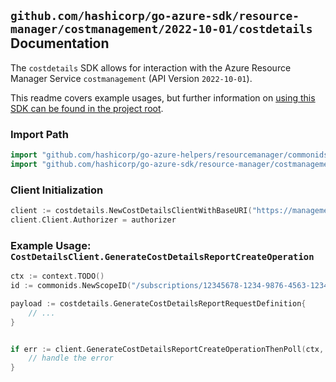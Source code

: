 
## `github.com/hashicorp/go-azure-sdk/resource-manager/costmanagement/2022-10-01/costdetails` Documentation

The `costdetails` SDK allows for interaction with the Azure Resource Manager Service `costmanagement` (API Version `2022-10-01`).

This readme covers example usages, but further information on [using this SDK can be found in the project root](https://github.com/hashicorp/go-azure-sdk/tree/main/docs).

### Import Path

```go
import "github.com/hashicorp/go-azure-helpers/resourcemanager/commonids"
import "github.com/hashicorp/go-azure-sdk/resource-manager/costmanagement/2022-10-01/costdetails"
```


### Client Initialization

```go
client := costdetails.NewCostDetailsClientWithBaseURI("https://management.azure.com")
client.Client.Authorizer = authorizer
```


### Example Usage: `CostDetailsClient.GenerateCostDetailsReportCreateOperation`

```go
ctx := context.TODO()
id := commonids.NewScopeID("/subscriptions/12345678-1234-9876-4563-123456789012/resourceGroups/some-resource-group")

payload := costdetails.GenerateCostDetailsReportRequestDefinition{
	// ...
}


if err := client.GenerateCostDetailsReportCreateOperationThenPoll(ctx, id, payload); err != nil {
	// handle the error
}
```
